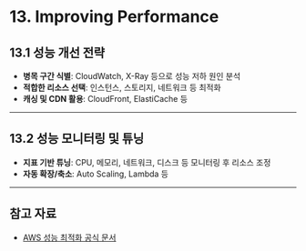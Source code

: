 # 13. Improving Performance

## 13.1 성능 개선 전략

- **병목 구간 식별**: CloudWatch, X-Ray 등으로 성능 저하 원인 분석
- **적합한 리소스 선택**: 인스턴스, 스토리지, 네트워크 등 최적화
- **캐싱 및 CDN 활용**: CloudFront, ElastiCache 등

---

## 13.2 성능 모니터링 및 튜닝

- **지표 기반 튜닝**: CPU, 메모리, 네트워크, 디스크 등 모니터링 후 리소스 조정
- **자동 확장/축소**: Auto Scaling, Lambda 등

---

## 참고 자료

- [AWS 성능 최적화 공식 문서](https://aws.amazon.com/ko/architecture/performance-optimization/)
